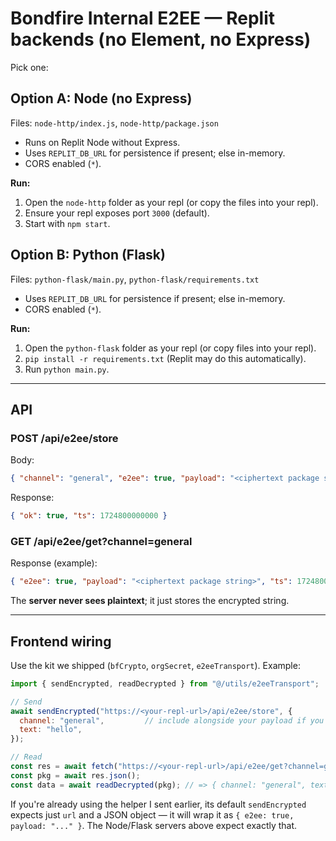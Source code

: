 
# Bondfire Internal E2EE — Replit backends (no Element, no Express)

Pick one:

## Option A: Node (no Express)
Files: `node-http/index.js`, `node-http/package.json`
- Runs on Replit Node without Express.
- Uses `REPLIT_DB_URL` for persistence if present; else in-memory.
- CORS enabled (`*`).

**Run:**
1. Open the `node-http` folder as your repl (or copy the files into your repl).
2. Ensure your repl exposes port `3000` (default).
3. Start with `npm start`.

## Option B: Python (Flask)
Files: `python-flask/main.py`, `python-flask/requirements.txt`
- Uses `REPLIT_DB_URL` for persistence if present; else in-memory.
- CORS enabled (`*`).

**Run:**
1. Open the `python-flask` folder as your repl (or copy files into your repl).
2. `pip install -r requirements.txt` (Replit may do this automatically).
3. Run `python main.py`.

---

## API

### POST /api/e2ee/store
Body:
```json
{ "channel": "general", "e2ee": true, "payload": "<ciphertext package string>" }
```
Response:
```json
{ "ok": true, "ts": 1724800000000 }
```

### GET /api/e2ee/get?channel=general
Response (example):
```json
{ "e2ee": true, "payload": "<ciphertext package string>", "ts": 1724800000000 }
```

The **server never sees plaintext**; it just stores the encrypted string.

---

## Frontend wiring

Use the kit we shipped (`bfCrypto`, `orgSecret`, `e2eeTransport`). Example:

```js
import { sendEncrypted, readDecrypted } from "@/utils/e2eeTransport";

// Send
await sendEncrypted("https://<your-repl-url>/api/e2ee/store", {
  channel: "general",         // include alongside your payload if you want the server to keep it too
  text: "hello",
});

// Read
const res = await fetch("https://<your-repl-url>/api/e2ee/get?channel=general");
const pkg = await res.json();
const data = await readDecrypted(pkg); // => { channel: "general", text: "hello" }
```

If you're already using the helper I sent earlier, its default `sendEncrypted` expects just `url` and a JSON object — it will wrap it as `{ e2ee: true, payload: "..." }`. The Node/Flask servers above expect exactly that.
